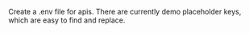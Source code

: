 Create a .env file for apis. There are currently demo placeholder keys, which are easy to find and replace.
